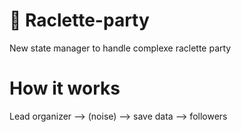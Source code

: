 # 🧀 Raclette-party
New state manager to handle complexe raclette party

# How it works
Lead organizer --> (noise) --> save data --> followers
